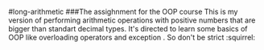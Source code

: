 #long-arithmetic
###The assighnment for the OOP course
This is my version of performing arithmetic operations with positive numbers that are bigger than standart decimal types. It's directed to learn some basics of OOP like overloading operators and exception . So don't be strict :squirrel:
